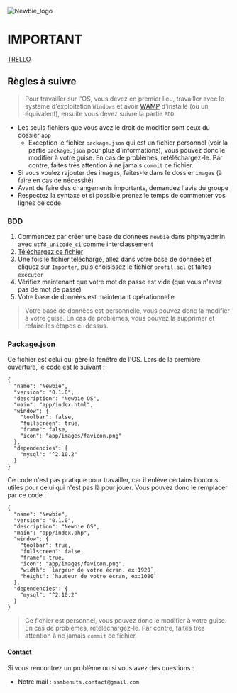 ![Newbie_logo](http://img11.hostingpics.net/pics/941980logotransparent.png)

# IMPORTANT
[TRELLO](https://trello.com/b/g2MpFDzA)

## Règles à suivre
> Pour travailler sur l'OS, vous devez en premier lieu, travailler avec le système d'exploitation `Windows` et avoir [WAMP](http://www.wampserver.com/) d'installé (ou un équivalent), ensuite vous devez suivre la partie `BDD`.

- Les seuls fichiers que vous avez le droit de modifier sont ceux du dossier `app`
  - Exception le fichier `package.json` qui est un fichier personnel (voir la partie `package.json` pour plus d'informations), vous pouvez donc le modifier à votre guise. En cas de problèmes, retéléchargez-le. Par contre, faites très attention à ne jamais `commit` ce fichier.
- Si vous voulez rajouter des images, faites-le dans le dossier `images` (à faire en cas de nécessité)
- Avant de faire des changements importants, demandez l'avis du groupe
- Respectez la syntaxe et si possible prenez le temps de commenter vos lignes de code

### BDD
1. Commencez par créer une base de données `newbie` dans phpmyadmin avec `utf8_unicode_ci` comme interclassement
2. [Téléchargez ce fichier](https://drive.google.com/open?id=0B9r0GJvYkipNa0tKSy1sRzNWUHM)
3. Une fois le fichier téléchargé, allez dans votre base de données et cliquez sur `Importer`, puis choisissez le fichier `profil.sql` et faites `exécuter`
4. Vérifiez maintenant que votre mot de passe est vide (que vous n'avez pas de mot de passe)
5. Votre base de données est maintenant opérationnelle

> Votre base de données est personnelle, vous pouvez donc la modifier à votre guise. En cas de problèmes, vous pouvez la supprimer et refaire les étapes ci-dessus.

### Package.json
Ce fichier est celui qui gère la fenêtre de l'OS. Lors de la première ouverture, le code est le suivant :
```
{
  "name": "Newbie",
  "version": "0.1.0",
  "description": "Newbie OS",
  "main": "app/index.html",
  "window": {
    "toolbar": false,
    "fullscreen": true,
    "frame": false,
    "icon": "app/images/favicon.png"
  },
  "dependencies": {
    "mysql": "^2.10.2"
  }
}
```
Ce code n'est pas pratique pour travailler, car il enlève certains boutons utiles pour celui qui n'est pas là pour jouer.
Vous pouvez donc le remplacer par ce code :
```
{
  "name": "Newbie",
  "version": "0.1.0",
  "description": "Newbie OS",
  "main": "app/index.php",
  "window": {
    "toolbar": true,
    "fullscreen": false,
    "frame": true,
    "icon": "app/images/favicon.png",
    "width": `largeur de votre écran, ex:1920`,
    "height": `hauteur de votre écran, ex:1080`
  },
  "dependencies": {
    "mysql": "^2.10.2"
  }
}
```
> Ce fichier est personnel, vous pouvez donc le modifier à votre guise. En cas de problèmes, retéléchargez-le. Par contre, faites très attention à ne jamais `commit` ce fichier.

#### Contact
Si vous rencontrez un problème ou si vous avez des questions :
* Notre mail : `sambenuts.contact@gmail.com`
